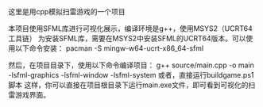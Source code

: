这里是用cpp模拟扫雷游戏的一个项目

本项目使用SFML库进行可视化展示，编译环境是g++，使用MSYS2（UCRT64 工具链）
为安装SFML库，需要在MSYS2中安装SFML的UCRT64版本。可以使用以下命令安装：
pacman -S mingw-w64-ucrt-x86_64-sfml

然后，在项目目录下，使用以下命令编译项目：
g++ source/main.cpp -o main -lsfml-graphics -lsfml-window -lsfml-system
或者，直接运行buildgame.ps1脚本
这样，你可以直接在项目根目录下运行main.exe文件，即可看到可视化的扫雷游戏界面。

